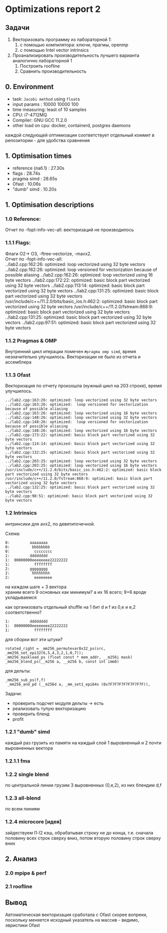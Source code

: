 # Optimizations report 2

## Задачи

1. Векторизовать программу из лабораторной 1:
    1. с помощью компилятора: ключи, прагмы, openmp
    2. с помощью Intel vector intrinsics
2. Проанализировать производительность лучшего варианта аналогично лабораторной 1
    1. Построить roofline 
    2. Сравнить производительность

## 0. Environment

- task: `Jacobi method` using `float`s
- input params  : 10000 10000 100
- time measuring: least of 10 samples  
- CPU: i7-4712MQ  
- Compiler: GNU GCC 11.2.0
- other load on cpu: docker, containerd, postgres daemons

каждой следующей оптимизации соответствует отдельный коммит в репозитории - для удобства сравнения

## 1. Optimisation times

- reference (лаб.1)     : 27.30s
- flags                 : 28.74s
- pragma simd           : 28.65s
- Ofast                 : 10.06s
- "dumb" simd           : 10.20s

## 1. Optimisation descriptions

### 1.0 Reference:
Отчет по -fopt-info-vec-all:
векторизаций не производилось

### 1.1.1 Flags:
Флаги O2-> O3, -ftree-vectorize, -mavx2.  
Отчет по -fopt-info-vec-all:  
    ../lab2.cpp:162:26: optimized: loop vectorized using 32 byte vectors
    ../lab2.cpp:162:26: optimized:  loop versioned for vectorization because of possible aliasing
    ../lab2.cpp:162:26: optimized: loop vectorized using 16 byte vectors
    ../lab2.cpp:172:22: optimized: basic block part vectorized using 32 byte vectors
    ../lab2.cpp:113:14: optimized: basic block part vectorized using 32 byte vectors
    ../lab2.cpp:131:25: optimized: basic block part vectorized using 32 byte vectors
    /usr/include/c++/11.2.0/bits/basic_ios.h:462:2: optimized: basic block part vectorized using 32 byte vectors
    /usr/include/c++/11.2.0/fstream:868:9: optimized: basic block part vectorized using 32 byte vectors
    ../lab2.cpp:131:25: optimized: basic block part vectorized using 32 byte vectors
    ../lab2.cpp:97:51: optimized: basic block part vectorized using 32 byte vectors

### 1.1.2 Pragmas & OMP
Внутренний цикл итерации помечен `#pragma omp simd`, время незначительно улучшилось.
Векторизации не было из отчета и ассемблера

### 1.1.3 Ofast
Векторизация по отчету произошла (нужный цикл на 203 строке), время улучшилось.

```
../lab2.cpp:163:26: optimized: loop vectorized using 32 byte vectors
../lab2.cpp:163:26: optimized:  loop versioned for vectorization because of possible aliasing
../lab2.cpp:163:26: optimized: loop vectorized using 16 byte vectors
../lab2.cpp:148:26: optimized: loop vectorized using 32 byte vectors
../lab2.cpp:148:26: optimized:  loop versioned for vectorization because of possible aliasing
../lab2.cpp:148:26: optimized: loop vectorized using 16 byte vectors
../lab2.cpp:173:22: optimized: basic block part vectorized using 32 byte vectors
../lab2.cpp:114:14: optimized: basic block part vectorized using 32 byte vectors
../lab2.cpp:132:25: optimized: basic block part vectorized using 32 byte vectors
../lab2.cpp:203:25: optimized: loop vectorized using 32 byte vectors
../lab2.cpp:203:25: optimized: loop vectorized using 16 byte vectors
/usr/include/c++/11.2.0/bits/basic_ios.h:462:2: optimized: basic block part vectorized using 32 byte vectors
/usr/include/c++/11.2.0/fstream:868:9: optimized: basic block part vectorized using 32 byte vectors
../lab2.cpp:132:25: optimized: basic block part vectorized using 32 byte vectors
../lab2.cpp:98:51: optimized: basic block part vectorized using 32 byte vectors
```

### 1.2 Intrinsics
интринсики для avx2, по девятиточечной.  

Cхема:  
         
    0:         aaaaaaaa  
    0:          bbbbbbbb  
    0:           cccccccc  
    1:         dddddddd  
    1:  00000000eeeeeeee22222222  
    1:           ffffffff  
    2:         gggggggg  
    2:          hhhhhhhh  
    2:           eeeeeeee  

на каждом шаге + 3 вектора  
храним всего 9 основных как минимум? а их 16 всего; 9+6 вроде укладываемся

как организовать отдельный shuffle на 1 бит d и f из 0,e и e,2 соответственно?

    1:         dddddddd  
    1:  00000000eeeeeeee22222222  
    1:           ffffffff  


для сборки вот эти штуки?

    rotated_right = _mm256_permutevar8x32_ps(src, _mm256_set_epi32(6,5,4,3,2,1,0,7));
    _mm256_maskload_ps (float const * mem_addr, __m256i mask)
    _mm256_blend_ps(__m256 a, __m256 b, const int imm8)

для дельты:

    _mm256_sub_ps(f,f)
     _mm256_and_pd (__m256d a, _mm_set1_epi64x (0x7F7F7F7F7F7F7F7F)), 

Задачи:
- проверить подсчет модуля дельты -> есть
- реализовать тупую векторизацию
- проверить бленд
- profit

### 1.2.1 "dumb" simd
каждый раз грузить из памяти на каждый слой 1 выровненный и 2 почти выровненных вектора

### 1.2.1.1 fma 

### 1.2.2 single blend
по центральной линии грузим 3 выровненных (0,e,2), из них блендим d,f

### 1.2.3 all-blend
по всем линиям

### 1.2.4 microcore [идея]

зайдествуем l1-l2 кэш, обрабатывая строку не до конца, 
т.е. сначала половину всех строк сверху вниз, потом вторую половину строк сверху вних

## 2. Анализ

### 2.0 mpipe & perf

### 2.1 roofline

## Вывод

Автоматическая векторизация сработала с Ofast скорее вопреки, поскольку меняется исходный указатель на массив - 
видимо, эвристики Ofast



